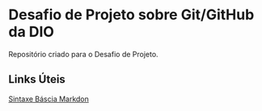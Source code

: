 # Desafio de Projeto sobre Git/GitHub da DIO
Repositório criado para o Desafio de Projeto.

## Links Úteis
[Sintaxe Báscia Markdon](https://www.markdownguide.org/basic-syntax/)
